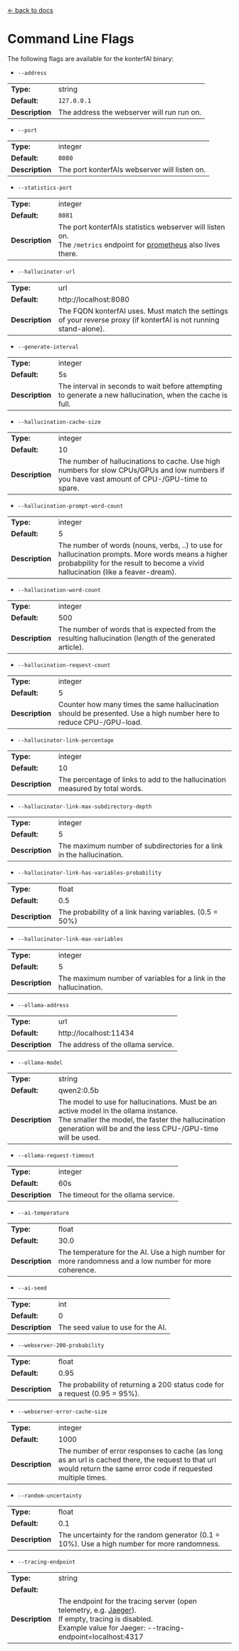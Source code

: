 [<- back to docs](README.md)

<style>
    th {
        display: none;
    }
</style>

# Command Line Flags

The following flags are available for the konterfAI binary:

- `--address`

|                 |                                            |
|-----------------|--------------------------------------------|
| **Type:**       | string                                     |
| **Default:**    | `127.0.0.1`                                |
| **Description** | The address the webserver will run run on. |

- `--port`

|                |                                               |
|----------------|-----------------------------------------------|
| **Type:**      | integer                                       |
| **Default:**   | `8080`                                        |
| **Description**| The port konterfAIs webserver will listen on. |

- `--statistics-port`

|                |                                                                                                                                                 |
|----------------|-------------------------------------------------------------------------------------------------------------------------------------------------|
| **Type:**      | integer                                                                                                                                         |
| **Default:**   | `8081`                                                                                                                                          |
| **Description**| The port konterfAIs statistics webserver will listen on.<br> The `/metrics` endpoint for [prometheus](https://prometheus.io/) also lives there. |

- `--hallucinator-url`

|                 |                                                                                                                   |
|-----------------|-------------------------------------------------------------------------------------------------------------------|
| **Type:**       | url                                                                                                               |
| **Default:**    | http://localhost:8080                                                                                             |
| **Description** | The FQDN konterfAI uses. Must match the settings of your reverse proxy (if konterfAI is not running stand-alone). |

- `--generate-interval`

|                 |                                                                                                            |
|-----------------|------------------------------------------------------------------------------------------------------------|
| **Type:**       | integer                                                                                                    |
| **Default:**    | 5s                                                                                                         |
| **Description** | The interval in seconds to wait before attempting to generate a new hallucination, when the cache is full. |

- `--hallucination-cache-size`

|                  |                                                                                                                                               |
|------------------|-----------------------------------------------------------------------------------------------------------------------------------------------|
| **Type:**        | integer                                                                                                                                       |
| **Default:**     | 10                                                                                                                                            |
| **Description**  | The number of hallucinations to cache. Use high numbers for slow CPUs/GPUs and low numbers if you have vast amount of CPU-/GPU-time to spare. |

- `--hallucination-prompt-word-count`

|                 |                                                                                                                                                                                       |
|-----------------|---------------------------------------------------------------------------------------------------------------------------------------------------------------------------------------|
| **Type:**       | integer                                                                                                                                                                               |
| **Default:**    | 5                                                                                                                                                                                     |
| **Description** | The number of words (nouns, verbs, ..) to use for hallucination prompts. More words means a higher probabpility for the result to become a vivid hallucination (like a feaver-dream). |

- `--hallucination-word-count`

|                  |                                                                                                          |
|------------------|----------------------------------------------------------------------------------------------------------|
| **Type:**        | integer                                                                                                  |
| **Default:**     | 500                                                                                                      |
| **Description**  | The number of words that is expected from the resulting hallucination (length of the generated article). |

- `--hallucination-request-count`

|                  |                                                                                                                    |
|------------------|--------------------------------------------------------------------------------------------------------------------|
| **Type:**        | integer                                                                                                            |
| **Default:**     | 5                                                                                                                  |
| **Description**  | Counter how many times the same hallucination should be presented. Use a high number here to reduce CPU-/GPU-load. |

- `--hallucinator-link-percentage`

|                  |                                                                              |
|------------------|------------------------------------------------------------------------------|
| **Type:**        | integer                                                                      |
| **Default:**     | 10                                                                           |
| **Description**  | The percentage of links to add to the hallucination measured by total words. |

- `--hallucinator-link-max-subdirectory-depth`

|                  |                                                                       |
|------------------|-----------------------------------------------------------------------|
| **Type:**        | integer                                                               |
| **Default:**     | 5                                                                     |
| **Description**  | The maximum number of subdirectories for a link in the hallucination. |

- `--hallucinator-link-has-variables-probability`

|                  |                                                         |
|------------------|---------------------------------------------------------|
| **Type:**        | float                                                   |
| **Default:**     | 0.5                                                     |
| **Description**  | The probability of a link having variables. (0.5 = 50%) |

- `--hallucinator-link-max-variables`

|                  |                                                                  |
|------------------|------------------------------------------------------------------|
| **Type:**        | integer                                                          |
| **Default:**     | 5                                                                |
| **Description**  | The maximum number of variables for a link in the hallucination. |

- `--ollama-address`

|                  |                                    |
|------------------|------------------------------------|
| **Type:**        | url                                |
| **Default:**     | http://localhost:11434             |
| **Description**  | The address of the ollama service. |

- `--ollama-model`

|                 |                                                                                          |
|-----------------|------------------------------------------------------------------------------------------|
| **Type:**       | string                                                                                   |
| **Default:**    | qwen2:0.5b                                                                               |
| **Description** | The model to use for hallucinations. Must be an active model in the ollama instance.<br>The smaller the model, the faster the hallucination generation will be and the less CPU-/GPU-time will be used. |

- `--ollama-request-timeout`

|                 |                                     |
|-----------------|-------------------------------------|
| **Type:**       | integer                             |
| **Default:**    | 60s                                 |
| **Description** | The timeout for the ollama service. |

- `--ai-temperature`

|                 |                                                                                                        |
|-----------------|--------------------------------------------------------------------------------------------------------|
| **Type:**       | float                                                                                                  |
| **Default:**    | 30.0                                                                                                   |
| **Description** | The temperature for the AI. Use a high number for more randomness and a low number for more coherence. |

- `--ai-seed`

|                 |                                   |
|-----------------|-----------------------------------|
| **Type:**       | int                               |
| **Default:**    | 0                                 |
| **Description** | The seed value to use for the AI. |

- `--webserver-200-probability`

|                 |                                                                            |
|-----------------|----------------------------------------------------------------------------|
| **Type:**       | float                                                                      |
| **Default:**    | 0.95                                                                       |
| **Description** | The probability of returning a 200 status code for a request (0.95 = 95%). |

- `--webserver-error-cache-size`

|                 |                                                                                                                                                                  |
|-----------------|------------------------------------------------------------------------------------------------------------------------------------------------------------------|
| **Type:**       | integer                                                                                                                                                          |
| **Default:**    | 1000                                                                                                                                                             |
| **Description** | The number of error responses to cache (as long as an url is cached there, the request to that url would return the same error code if requested multiple times. |

- `--random-uncertainty`

|                 |                                                                                              |
|-----------------|----------------------------------------------------------------------------------------------|
| **Type:**       | float                                                                                        |
| **Default:**    | 0.1                                                                                          |
| **Description** | The uncertainty for the random generator (0.1 = 10%). Use a high number for more randomness. |

- `--tracing-endpoint`

|                 |                                                                                                                                                                        |
|-----------------|------------------------------------------------------------------------------------------------------------------------------------------------------------------------|
| **Type:**       | string                                                                                                                                                                 |
| **Default:**    |                                                                                                                                                                        |
| **Description** | The endpoint for the tracing server (open telemetry, e.g. [Jaeger](https://www.jaegertracing.io/)).<br/> If empty, tracing is disabled.<br/>Example value for Jaeger: --tracing-endpoint=localhost:4317 |

<!-- Example table for easy copy & paste
|                 |   |
|-----------------|---|
| **Type:**       |   |
| **Default:**    |   |
| **Description** |   |
-->